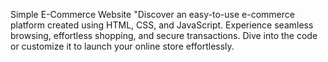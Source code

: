 
Simple E-Commerce Website
"Discover an easy-to-use e-commerce platform created using HTML, CSS, and JavaScript. Experience seamless browsing, effortless shopping, and secure transactions. Dive into the code or customize it to launch your online store effortlessly. 
